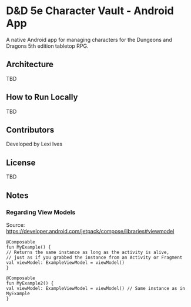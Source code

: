 # D&D 5e Character Vault - Android App
A native Android app for managing characters for the Dungeons and Dragons 5th edition tabletop RPG.

## Architecture
TBD

## How to Run Locally
TBD

## Contributors
Developed by Lexi Ives

## License
TBD

## Notes

### Regarding View Models
Source: https://developer.android.com/jetpack/compose/libraries#viewmodel
```
@Composable
fun MyExample() {
// Returns the same instance as long as the activity is alive,
// just as if you grabbed the instance from an Activity or Fragment
val viewModel: ExampleViewModel = viewModel()
}

@Composable
fun MyExample2() {
val viewModel: ExampleViewModel = viewModel() // Same instance as in MyExample
}
```